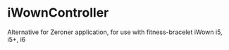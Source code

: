 # iWownController
Alternative for Zeroner application, for use with fitness-bracelet iWown i5, i5+, i6
